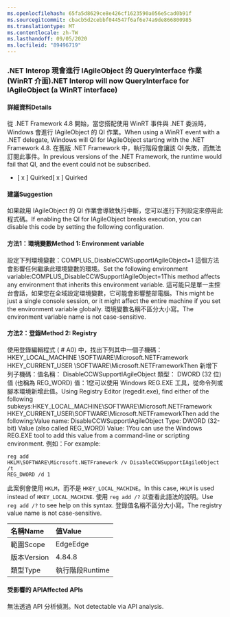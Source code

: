 ```yaml
---
ms.openlocfilehash: 65fa5d8629ce8e426cf1623590a056e5cad0b91f
ms.sourcegitcommit: cbacb5d2cebbf044547f6af6e74a9de866800985
ms.translationtype: MT
ms.contentlocale: zh-TW
ms.lasthandoff: 09/05/2020
ms.locfileid: "89496719"
---
```

### <a name="net-interop-will-now-queryinterface-for-iagileobject-a-winrt-interface"></a><span data-ttu-id="08917-101">.NET Interop 現會進行 IAgileObject 的 QueryInterface 作業 (WinRT 介面)</span><span class="sxs-lookup"><span data-stu-id="08917-101">.NET Interop will now QueryInterface for IAgileObject (a WinRT interface)</span></span>

#### <a name="details"></a><span data-ttu-id="08917-102">詳細資料</span><span class="sxs-lookup"><span data-stu-id="08917-102">Details</span></span>

<span data-ttu-id="08917-103">從 .NET Framework 4.8 開始，當您搭配使用 WinRT 事件與 .NET 委派時，Windows 會進行 IAgileObject 的 QI 作業。</span><span class="sxs-lookup"><span data-stu-id="08917-103">When using a WinRT event with a .NET delegate, Windows will QI for IAgileObject starting with the .NET Framework 4.8.</span></span>  <span data-ttu-id="08917-104">在舊版 .NET Framework 中，執行階段會讓該 QI 失敗，而無法訂閱此事件。</span><span class="sxs-lookup"><span data-stu-id="08917-104">In previous versions of the .NET Framework, the runtime would fail that QI, and the event could not be subscribed.</span></span><ul><li><span data-ttu-id="08917-105">[ x ] Quirked</span><span class="sxs-lookup"><span data-stu-id="08917-105">[ x ] Quirked</span></span></li></ul>

#### <a name="suggestion"></a><span data-ttu-id="08917-106">建議</span><span class="sxs-lookup"><span data-stu-id="08917-106">Suggestion</span></span>

<span data-ttu-id="08917-107">如果啟用 IAgileObject 的 QI 作業會導致執行中斷，您可以進行下列設定來停用此程式碼。</span><span class="sxs-lookup"><span data-stu-id="08917-107">If enabling the QI for IAgileObject breaks execution, you can disable this code by setting the following configuration.</span></span> <h4><span data-ttu-id="08917-108">方法1：環境變數</span><span class="sxs-lookup"><span data-stu-id="08917-108">Method 1: Environment variable</span></span></h4> <span data-ttu-id="08917-109">設定下列環境變數：COMPLUS_DisableCCWSupportIAgileObject=1 這個方法會影響任何繼承此環境變數的環境。</span><span class="sxs-lookup"><span data-stu-id="08917-109">Set the following environment variable:COMPLUS_DisableCCWSupportIAgileObject=1This method affects any environment that inherits this environment variable.</span></span> <span data-ttu-id="08917-110">這可能只是單一主控台會話，如果您在全域設定環境變數，它可能會影響整部電腦。</span><span class="sxs-lookup"><span data-stu-id="08917-110">This might be just a single console session, or it might affect the entire machine if you set the environment variable globally.</span></span> <span data-ttu-id="08917-111">環境變數名稱不區分大小寫。</span><span class="sxs-lookup"><span data-stu-id="08917-111">The environment variable name is not case-sensitive.</span></span> <h4><span data-ttu-id="08917-112">方法2：登錄</span><span class="sxs-lookup"><span data-stu-id="08917-112">Method 2: Registry</span></span></h4> <span data-ttu-id="08917-113">使用登錄編輯程式 ( # A0) 中，找出下列其中一個子機碼： HKEY_LOCAL_MACHINE \SOFTWARE\Microsoft.NETFramework HKEY_CURRENT_USER \SOFTWARE\Microsoft.NETFrameworkThen 新增下列子機碼：值名稱： DisableCCWSupportIAgileObject 類型： DWORD (32 位) 值 (也稱為 REG_WORD) 值：1您可以使用 Windows REG.EXE 工具，從命令列或腳本環境新增此值。</span><span class="sxs-lookup"><span data-stu-id="08917-113">Using Registry Editor (regedit.exe), find either of the following subkeys:HKEY_LOCAL_MACHINE\SOFTWARE\Microsoft.NETFramework HKEY_CURRENT_USER\SOFTWARE\Microsoft.NETFrameworkThen add the following:Value name: DisableCCWSupportIAgileObject Type: DWORD (32-bit) Value (also called REG_WORD) Value: 1You can use the Windows REG.EXE tool to add this value from a command-line or scripting environment.</span></span> <span data-ttu-id="08917-114">例如：</span><span class="sxs-lookup"><span data-stu-id="08917-114">For example:</span></span><pre><code class="lang-console">reg add HKLM\SOFTWARE\Microsoft\.NETFramework /v DisableCCWSupportIAgileObject /t REG_DWORD /d 1&#13;&#10;</code></pre><span data-ttu-id="08917-115">此案例會使用 <code>HKLM</code>，而不是 <code>HKEY_LOCAL_MACHINE</code>。</span><span class="sxs-lookup"><span data-stu-id="08917-115">In this case, <code>HKLM</code> is used instead of <code>HKEY_LOCAL_MACHINE</code>.</span></span> <span data-ttu-id="08917-116">使用 <code>reg add /?</code> 以查看此語法的說明。</span><span class="sxs-lookup"><span data-stu-id="08917-116">Use <code>reg add /?</code> to see help on this syntax.</span></span> <span data-ttu-id="08917-117">登錄值名稱不區分大小寫。</span><span class="sxs-lookup"><span data-stu-id="08917-117">The registry value name is not case-sensitive.</span></span>

| <span data-ttu-id="08917-118">名稱</span><span class="sxs-lookup"><span data-stu-id="08917-118">Name</span></span>    | <span data-ttu-id="08917-119">值</span><span class="sxs-lookup"><span data-stu-id="08917-119">Value</span></span>       |
|:--------|:------------|
| <span data-ttu-id="08917-120">範圍</span><span class="sxs-lookup"><span data-stu-id="08917-120">Scope</span></span>   |<span data-ttu-id="08917-121">Edge</span><span class="sxs-lookup"><span data-stu-id="08917-121">Edge</span></span>|
|<span data-ttu-id="08917-122">版本</span><span class="sxs-lookup"><span data-stu-id="08917-122">Version</span></span>|<span data-ttu-id="08917-123">4.8</span><span class="sxs-lookup"><span data-stu-id="08917-123">4.8</span></span>|
|<span data-ttu-id="08917-124">類型</span><span class="sxs-lookup"><span data-stu-id="08917-124">Type</span></span>|<span data-ttu-id="08917-125">執行階段</span><span class="sxs-lookup"><span data-stu-id="08917-125">Runtime</span></span>|

#### <a name="affected-apis"></a><span data-ttu-id="08917-126">受影響的 API</span><span class="sxs-lookup"><span data-stu-id="08917-126">Affected APIs</span></span>

<span data-ttu-id="08917-127">無法透過 API 分析偵測。</span><span class="sxs-lookup"><span data-stu-id="08917-127">Not detectable via API analysis.</span></span>

<!--

#### Affected APIs

Not detectable via API analysis.

-->
